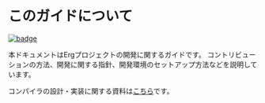 # このガイドについて

[![badge](https://img.shields.io/endpoint.svg?url=https%3A%2F%2Fgezf7g7pd5.execute-api.ap-northeast-1.amazonaws.com%2Fdefault%2Fsource_up_to_date%3Fowner%3Derg-lang%26repos%3Derg%26ref%3Dmain%26path%3Ddoc/EN/dev_guide/about.md%26commit_hash%3D8f874b3251e0f85832a1c0fd80fffd408844e8a1)](https://gezf7g7pd5.execute-api.ap-northeast-1.amazonaws.com/default/source_up_to_date?owner=erg-lang&repos=erg&ref=main&path=doc/EN/dev_guide/about.md&commit_hash=8f874b3251e0f85832a1c0fd80fffd408844e8a1)

本ドキュメントはErgプロジェクトの開発に関するガイドです。
コントリビューションの方法、開発に関する指針、開発環境のセットアップ方法などを説明しています。

コンパイラの設計・実装に関する資料は[こちら](../compiler/README.md)です。
